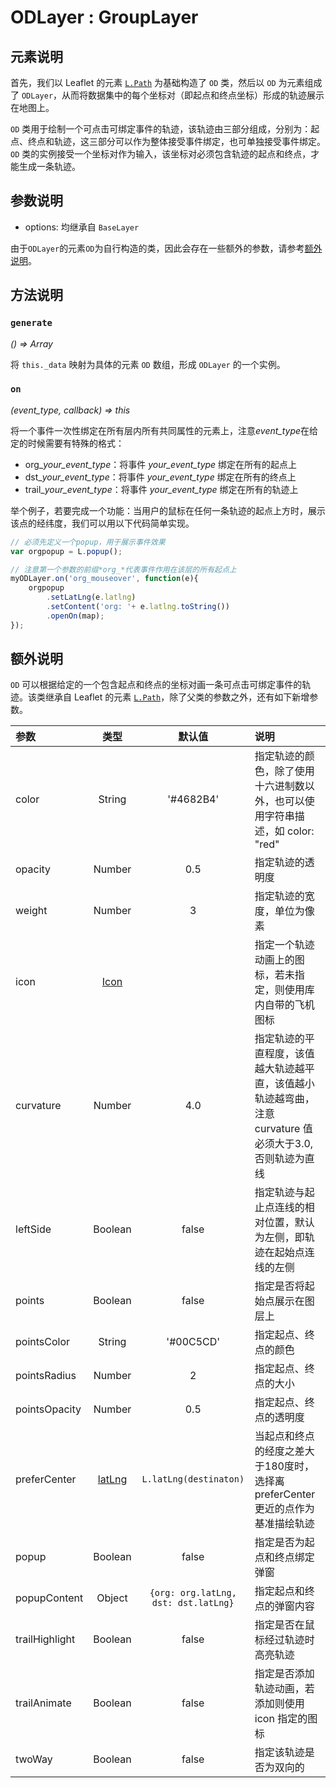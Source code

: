 # ODLayer : GroupLayer

## 元素说明

首先，我们以 Leaflet 的元素 [`L.Path`](https://leafletjs.com/reference-1.5.0.html#path) 为基础构造了 `OD` 类，然后以 `OD` 为元素组成了 `ODLayer`，从而将数据集中的每个坐标对（即起点和终点坐标）形成的轨迹展示在地图上。

`OD` 类用于绘制一个可点击可绑定事件的轨迹，该轨迹由三部分组成，分别为：起点、终点和轨迹，这三部分可以作为整体接受事件绑定，也可单独接受事件绑定。`OD` 类的实例接受一个坐标对作为输入，该坐标对必须包含轨迹的起点和终点，才能生成一条轨迹。

## 参数说明

+ options: 
    均继承自 `BaseLayer`

由于`ODLayer`的元素`OD`为自行构造的类，因此会存在一些额外的参数，请参考[额外说明](#extra)。

## 方法说明

### `generate`

*() => Array*

将 `this._data` 映射为具体的元素 `OD` 数组，形成 `ODLayer` 的一个实例。

### `on`

*(event_type, callback) => this*

将一个事件一次性绑定在所有层内所有共同属性的元素上，注意*event_type*在给定的时候需要有特殊的格式：

+ org_*your_event_type*：将事件 *your_event_type* 绑定在所有的起点上
+ dst_*your_event_type*：将事件 *your_event_type* 绑定在所有的终点上
+ trail_*your_event_type*：将事件 *your_event_type* 绑定在所有的轨迹上

举个例子，若要完成一个功能：当用户的鼠标在任何一条轨迹的起点上方时，展示该点的经纬度，我们可以用以下代码简单实现。

```javascript
// 必须先定义一个popup，用于展示事件效果
var orgpopup = L.popup();

// 注意第一个参数的前缀*org_*代表事件作用在该层的所有起点上
myODLayer.on('org_mouseover', function(e){ 
    orgpopup
        .setLatLng(e.latlng)
        .setContent('org: '+ e.latlng.toString())
        .openOn(map);
});
```

<h2 id="extra">额外说明</h2>

`OD` 可以根据给定的一个包含起点和终点的坐标对画一条可点击可绑定事件的轨迹。该类继承自 Leaflet 的元素 [`L.Path`](https://leafletjs.com/reference-1.5.0.html#path)，除了父类的参数之外，还有如下新增参数。

| 参数         |   类型   |  默认值  | 说明 |
| :------------- | :------: | :-----------: | :----------------------------------------------------------- |
| color          |  String  | '#4682B4' | 指定轨迹的颜色，除了使用十六进制数以外，也可以使用字符串描述，如 color: "red" |
| opacity        |  Number  |    0.5    | 指定轨迹的透明度 |
| weight         |  Number  |     3     | 指定轨迹的宽度，单位为像素 |
| icon           |  [Icon](https://leafletjs.com/reference-1.5.0.html#icon)  |           | 指定一个轨迹动画上的图标，若未指定，则使用库内自带的飞机图标 |
| curvature      |  Number  |    4.0    | 指定轨迹的平直程度，该值越大轨迹越平直，该值越小轨迹越弯曲，注意 curvature 值必须大于3.0, 否则轨迹为直线 |
| leftSide       | Boolean  |   false   | 指定轨迹与起止点连线的相对位置，默认为左侧，即轨迹在起始点连线的左侧 |
| points         | Boolean  |   false   | 指定是否将起始点展示在图层上 |
| pointsColor    |  String  | '#00C5CD' | 指定起点、终点的颜色 |
| pointsRadius   |  Number  |     2     | 指定起点、终点的大小 |
| pointsOpacity  |  Number  |    0.5    | 指定起点、终点的透明度 |
| preferCenter   | [latLng](https://leafletjs.com/reference-1.5.0.html#latlng) |    `L.latLng(destinaton)`   | 当起点和终点的经度之差大于180度时，选择离 preferCenter 更近的点作为基准描绘轨迹 |
| popup          | Boolean  |   false   | 指定是否为起点和终点绑定弹窗 |
| popupContent   | Object |     `{org: org.latLng, dst: dst.latLng}`     | 指定起点和终点的弹窗内容 |
| trailHighlight | Boolean  |   false   | 指定是否在鼠标经过轨迹时高亮轨迹 |
| trailAnimate   | Boolean  |   false   | 指定是否添加轨迹动画，若添加则使用 icon 指定的图标 |
| twoWay         | Boolean  |   false   | 指定该轨迹是否为双向的 |

